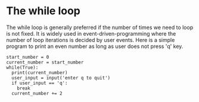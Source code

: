 # The while loop
The while loop is generally preferred if the number of times we need to loop is not fixed. It is widely used in event-driven-programming where the number of loop iterations is decided by user events.
Here is a simple program to print an even number as long as user does not press 'q' key.
```
start_number = 0
current_number = start_number
while(True):
  print(current_number)
  user_input = input('enter q to quit')
  if user_input == 'q':
    break
  current_number += 2
```

